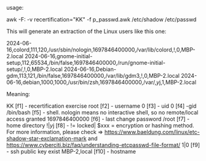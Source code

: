 usage: 

awk -F: -v recertification="KK" -f p_passwd.awk /etc/shadow /etc/passwd

This will generate an extraction of the Linux users like this one:

2024-06-16,colord,111,120,/usr/sbin/nologin,1697846400000,/var/lib/colord,!,0,MBP-2.local
2024-06-16,gnome-initial-setup,112,65534,/bin/false,1697846400000,/run/gnome-initial-setup/,!,0,MBP-2.local
2024-06-16,Debian-gdm,113,121,/bin/false,1697846400000,/var/lib/gdm3,!,0,MBP-2.local
2024-06-16,debian,1000,1000,/usr/bin/zsh,1697846400000,/var/,$y$j,1,MBP-2.local


Meaning:

KK [f1] - recertification exercise
root [f2] - username
0 [f3] - uid
0 [f4] -gid
/bin/bash [f5] - shell. nologin means no interactive shell, so no remote/local access granted
1697846400000 [f6] - last change password
/root [f7] - home directory
!|$y$j [f8] - != locked| $xxx = encryption or hashing method. For more information, please check => https://www.baeldung.com/linux/etc-shadow-star-exclamation-mark and https://www.cyberciti.biz/faq/understanding-etcpasswd-file-format/
1|0 [f9] - ssh public key exist 
MBP-2,local [f10] - hostname
